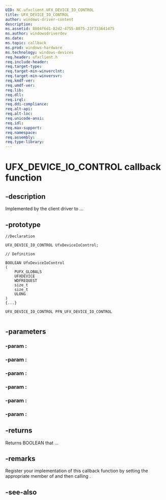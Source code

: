 ```yaml
---
UID: NC.ufxclient.UFX_DEVICE_IO_CONTROL
title: UFX_DEVICE_IO_CONTROL
author: windows-driver-content
description: 
ms.assetid: 8804f6d1-82d2-4755-8075-23f733641475
ms.author: windowsdriverdev
ms.date: 
ms.topic: callback
ms.prod: windows-hardware
ms.technology: windows-devices
req.header: ufxclient.h
req.include-header:
req.target-type:
req.target-min-winverclnt:
req.target-min-winversvr:
req.kmdf-ver:
req.umdf-ver:
req.lib:
req.dll:
req.irql: 
req.ddi-compliance:
req.alt-api:
req.alt-loc:
req.unicode-ansi:
req.idl:
req.max-support:
req.namespace:
req.assembly:
req.type-library:
---
```


# UFX_DEVICE_IO_CONTROL callback function

## -description

Implemented by the client driver to ... 

## -prototype

```
//Declaration

UFX_DEVICE_IO_CONTROL UfxDeviceIoControl; 

// Definition

BOOLEAN UfxDeviceIoControl 
(
	PUFX_GLOBALS 
	UFXDEVICE 
	WDFREQUEST 
	size_t 
	size_t 
	ULONG 
)
{...}

UFX_DEVICE_IO_CONTROL PFN_UFX_DEVICE_IO_CONTROL


```

## -parameters

### -param : 
### -param : 
### -param : 
### -param : 
### -param : 
### -param : 



## -returns

Returns BOOLEAN that ...

## -remarks

Register your implementation of this callback function by setting the appropriate member of <!-- REPLACE ME --> and then calling <!-- REPLACE ME -->.


## -see-also